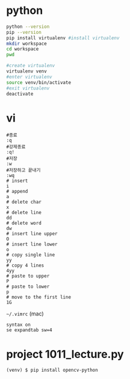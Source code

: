 # python

```bash
python --version
pip --version
pip install virtualenv #install virtualenv
mkdir workspace
cd workspace
pwd

#create virtualenv
virtualenv venv
#enter virtualenv
source venv/bin/activate
#exit virtualenv
deactivate
```

# vi
```
#종료
:q
#강제종료
:q!
#저장
:w
#저장하고 끝내기
:wq
# insert
i
# append
a
# delete char
x
# delete line
dd
# delete word
dw
# insert line upper
O
# insert line lower
o
# copy single line
yy
# copy 4 lines
4yy
# paste to upper
P
# paste to lower
p
# move to the first line
1G
```
`~/.vimrc` (mac)
```
syntax on
se expandtab sw=4
```

# project 1011_lecture.py

```
(venv) $ pip install opencv-python
```
<!--stackedit_data:
eyJoaXN0b3J5IjpbMjA0NzUwMzA2NywxNjM1NDg4MzcyLC0yOD
k5NTg5OCwxMzY2NDY1NzI1LC03Nzc1MjYwNDUsMTg1NzkwNjAw
Nyw0ODg5NTQ2ODksLTEyNDMwNDQ4MDksLTYzMzU0MDc3NCwxMT
YzNjg3NzgzXX0=
-->